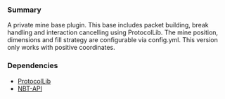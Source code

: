 ### Summary

A private mine base plugin. This base includes packet building, break handling and
interaction cancelling using ProtocolLib. The mine position, dimensions and
fill strategy are configurable via config.yml.
This version only works with positive coordinates.

### Dependencies

- [ProtocolLib](https://github.com/dmulloy2/ProtocolLib)
- [NBT-API](https://github.com/tr7zw/Item-NBT-API)